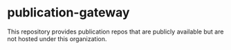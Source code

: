 # publication-gateway
This repository provides publication repos that are publicly available but are not hosted under this organization.
